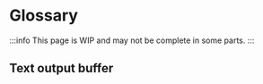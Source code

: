 # Glossary

:::info
This page is WIP and may not be complete in some parts.
:::

## Text output buffer

